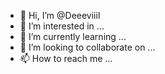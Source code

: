 - 👋 Hi, I’m @Deeeviiil
- 👀 I’m interested in ...
- 🌱 I’m currently learning ...
- 💞️ I’m looking to collaborate on ...
- 📫 How to reach me ...

<!---
Deeeviiil/Deeeviiil is a ✨ special ✨ repository because its `README.md` (this file) appears on your GitHub profile.
You can click the Preview link to take a look at your changes.
--->
